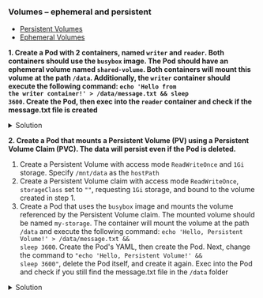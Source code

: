 ### Volumes – ephemeral and persistent

* [Persistent Volumes](https://kubernetes.io/docs/concepts/storage/persistent-volumes/ "Persistent Volumes")
* [Ephemeral Volumes](https://kubernetes.io/docs/concepts/storage/ephemeral-volumes/ "Ephemeral Volumes")

**1. Create a Pod with 2 containers, named <code>writer</code> and <code>reader</code>. Both containers should use the <code>busybox</code> image. The Pod should have an ephemeral volume named <code>shared-volume</code>. Both containers will mount this volume at the path <code>/data</code>. Additionally, the <code>writer</code> container should execute the following command: <code>echo 'Hello from the writer container!' > /data/message.txt && sleep 3600</code>. Create the Pod, then exec into the <code>reader</code> container and check if the message.txt file is created**

<details><summary>Solution</summary>
<p>

```YAML
apiVersion: v1
kind: Pod
metadata:
  name: ephemeral-volume-demo
spec:
  containers:
    - name: writer
      image: busybox
      command:
        - sh
        - "-c"
        - "echo 'Hello from the writer container!' > /data/message.txt && sleep 3600"
      volumeMounts:
        - mountPath: /data
          name: shared-volume
    - name: reader
      image: busybox
      command:
        - sh
        - "-c"
        - "sleep 5 && cat /data/message.txt && sleep 3600"
      volumeMounts:
        - mountPath: /data
          name: shared-volume
  volumes:
    - name: shared-volume
      emptyDir: {}
```

```bash
kubectl exec -it ephemeral-volume-demo --container=writer -- sh   
cd data
```
</p>
</details>


**2.	Create a Pod that mounts a Persistent Volume (PV) using a Persistent Volume Claim (PVC). The data will persist even if the Pod is deleted.**
1. Create a Persistent Volume with access mode <code>ReadWriteOnce</code> and <code>1Gi</code> storage. Specify <code>/mnt/data</code> as the <code>hostPath</code>
2. Create a Persistent Volume claim with access mode <code>ReadWriteOnce</code>, <code>storageClass</code> set to <code>""</code>, requesting <code>1Gi</code> storage, and bound to the volume created in step 1.
3. Create a Pod that uses the <code>busybox</code> image and mounts the volume referenced by the Persistent Volume claim. The mounted volume should be named <code>my-storage</code>. The container will mount the volume at the path <code>/data</code> and execute the following command: <code>echo 'Hello, Persistent Volume!' > /data/message.txt && sleep 3600</code>. Create the Pod's YAML, then create the Pod. Next, change the command to <code>"echo 'Hello, Persistent Volume!' && sleep 3600"</code>, delete the Pod itself, and create it again. Exec into the Pod and check if you still find the message.txt file in the <code>/data</code> folder

<details><summary>Solution</summary>
<p>

1.

```YAML
apiVersion: v1
kind: PersistentVolume
metadata:
  name: mypv
spec:
  capacity:
    storage: 1Gi
  accessModes:
    - ReadWriteOnce
  hostPath:
    path: /mnt/data
```

2.

```YAML
apiVersion: v1
kind: PersistentVolumeClaim
metadata:
  name: mypvc
spec:
  accessModes:
    - ReadWriteOnce
  resources:
    requests:
      storage: 1Gi
  volumeName: mypv
  storageClassName: ""
```

3.

```YAML
apiVersion: v1
kind: Pod
metadata:
  creationTimestamp: null
  labels:
    run: busybox
  name: busybox
spec:
  containers:
  - image: busybox
    name: busybox
    command: ["sh","-c","echo 'Hello, Persistent Volume!' > /data/message.txt && sleep 3600"]
    volumeMounts:
    - name: my-storage
      mountPath: /data
  dnsPolicy: ClusterFirst
  restartPolicy: Never
  volumes:
    - name: my-storage
      persistentVolumeClaim:
        claimName: mypvc
status: {}
```

```bash
kubectl exec -it busybox -- sh   
cd data
```

</p>
</details>
